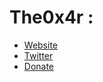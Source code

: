 # The0x4r :
- <a href="https://the0x4r.github.io/" target="_blank">Website</a>
- <a href="https://twitter.com/The0x4r" target="_blank">Twitter</a>
- <a href="https://www.paypal.me/iXm4r" target="_blank">Donate</a>
